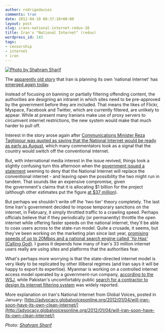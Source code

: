 ```yaml
---
author: rodrigodavies
comments: true
date: 2012-04-10 08:37:10+00:00
layout: post
slug: irans-national-internet-redux-26
title: Iran's "National Internet" (redux)
wordpress_id: 143
tags:
- censorship
- internet
- iran
---
```


[![Photo by Shahram Sharif](http://rodrigodavies.com/blog/wp-content/uploads/2012/04/iran_internet.jpg)](http://www.flickr.com/photos/sharif/)

The [apparently old story](https://twitter.com/#!/digiphile/status/189524534397902848) that Iran is planning its own 'national internet' has [emerged again today](http://img.ibtimes.com/www/articles/20120409/325415_iran-internet-intranet-censorhip-freedom-tehran-google.htm).

Instead of focusing on banning or partially filtering offending content, the authorities are designing an intranet in which sites need to be pre-approved by the government before they are included. That means the likes of Flickr, Myspace, Facebook and Twitter, which are currently filtered, are unlikely to appear. While at present many Iranians make use of proxy servers to circumvent internet restrictions, the new system would make that much harder to pull off.

Interest in the story arose again after [Communications Minister Reza Taghipour was quoted as saying that the National Internet would be ready as early as August](http://news.monstersandcritics.com/middleeast/news/article_1649185.php/Iran-to-launch-national-internet-by-August), which many commentators took as a signal that the country would switch off the conventional internet.

But, with international media interest in the issue revived, things took a slightly confusing turn this afternoon when the [government issued a statement](http://www.google.com/hostednews/afp/article/ALeqM5h4e57x6CYbsavza1PeDuQP7Bf9Vg?docId=CNG.0b2d4a656b935b9ea40ee6578161eb03.3b1) seeming to deny that the National Internet will replace the conventional internet - and leaving open the possibility the two might run in tandem. That sounds like an expensive compromise, given the government's claims that it is allocating $1 billion for the project (although other estimates put the figure [at $37 million](http://www.payvand.com/news/12/feb/1113.html)).

But perhaps we shouldn't write off the 'two tier' theory completely. The last time Iran's government decided to impose temporary sanctions on the internet, in February, it simply throttled traffic to a crawling speed. Perhaps officials believe that if they periodically (or permanently) throttle the open internet while offering faster speeds on the national internet, they'll be able to coax users across to the state-run model. Quite a crusade, it seems, but they've been working on the marketing plan since last year, [promising speeds of up to 20Mbps and a national search engine called _'Ya Haq'_ (Calling God)](http://thenextweb.com/me/2011/07/05/iran-set-to-launch-its-own-internet/). I guess it depends how many of Iran's 33 million internet users really are using sites and platforms that the authorities fear.

What's perhaps more worrying is that the state-directed internet model is very likely to be replicated by other illiberal regimes (and Iran says it will be happy to export its expertise). Myanmar is working on a controlled internet access model operated by a government-run company, [according to the WSJ](http://online.wsj.com/article/SB10001424052748704889404576277391449002016.html), while Pakistan's uncomfortably public [search for a contractor to design its internet filtering system](http://dawn.com/2012/03/08/wanted-censor-for-pakistans-internet/) was widely reported.

More explanation on Iran's National Internet from Global Voices, posted in January:
[http://advocacy.globalvoicesonline.org/2012/01/04/will-iran-soon-have-its-own-clean-internet/](http://advocacy.globalvoicesonline.org/2012/01/04/will-iran-soon-have-its-own-clean-internet/)

_Photo: [Shahram Sharif](http://www.flickr.com/photos/sharif)_

